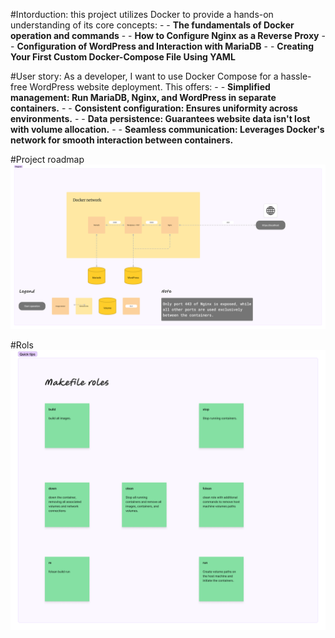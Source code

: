 #Intorduction:
this project utilizes Docker to provide a hands-on understanding of its core concepts:
    - - **The fundamentals of Docker operation and commands**
    - - **How to Configure Nginx as a Reverse Proxy**
    - - **Configuration of WordPress and Interaction with MariaDB**
    - - **Creating Your First Custom Docker-Compose File Using YAML**

#User story:
As a developer, I want to use Docker Compose for a hassle-free WordPress website deployment. This offers:
    - - **Simplified management: Run MariaDB, Nginx, and WordPress in separate containers.**
    - - **Consistent configuration: Ensures uniformity across environments.**
    - - **Data persistence: Guarantees website data isn't lost with volume allocation.**
    - - **Seamless communication: Leverages Docker's network for smooth interaction between containers.**

#Project roadmap
![image](./images/workflow.png)

#Rols
![image](./images/Roles.png)